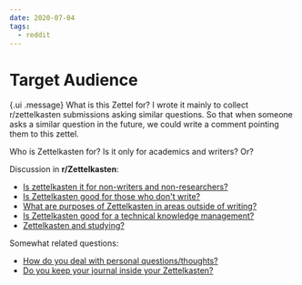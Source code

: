 ```yaml
---
date: 2020-07-04
tags:
  - reddit
---
```


# Target Audience

{.ui .message}
What is this Zettel for? I wrote it mainly to collect r/zettelkasten submissions asking similar questions. So that when someone asks a similar question in the future, we could write a comment pointing them to this zettel.

Who is Zettelkasten for? Is it only for academics and writers? Or?

Discussion in **r/Zettelkasten**:

* [Is zettelkasten it for non-writers and non-researchers?](https://www.reddit.com/r/Zettelkasten/comments/hkupvt/is_zettelkasten_it_for_nonwriters_and/)
* [Is Zettelkasten good for those who don't write?](https://www.reddit.com/r/Zettelkasten/comments/gywl9n/is_zettelkasten_good_for_those_who_dont_write/)
* [What are purposes of Zettelkasten in areas outside of writing?](https://www.reddit.com/r/Zettelkasten/comments/ggxye6/what_are_purposes_of_zettelkasten_in_areas/)
* [Is Zettelkasten good for a technical knowledge management?](https://www.reddit.com/r/Zettelkasten/comments/hj42rr/is_zettelkasten_good_for_a_technical_knowledge/)
* [Zettelkasten and studying?](https://www.reddit.com/r/Zettelkasten/comments/h7q5tl/zettelkasten_and_studying/)

Somewhat related questions:

* [How do you deal with personal questions/thoughts?](https://www.reddit.com/r/Zettelkasten/comments/hegs3e/how_do_you_deal_with_personal_questionsthoughts/)
* [Do you keep your journal inside your Zettelkasten?](https://www.reddit.com/r/Zettelkasten/comments/gizpzg/do_you_keep_your_journal_inside_your_zettelkasten/)
